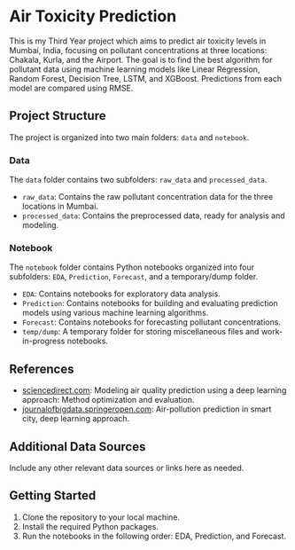 # Air Toxicity Prediction

This is my Third Year project which aims to predict air toxicity levels in Mumbai, India, focusing on pollutant concentrations at three locations: Chakala, Kurla, and the Airport. The goal is to find the best algorithm for pollutant data using machine learning models like Linear Regression, Random Forest, Decision Tree, LSTM, and XGBoost. Predictions from each model are compared using RMSE.

## Project Structure

The project is organized into two main folders: `data` and `notebook`.

### Data

The `data` folder contains two subfolders: `raw_data` and `processed_data`.

- `raw_data`: Contains the raw pollutant concentration data for the three locations in Mumbai.
- `processed_data`: Contains the preprocessed data, ready for analysis and modeling.

### Notebook

The `notebook` folder contains Python notebooks organized into four subfolders: `EDA`, `Prediction`, `Forecast`, and a temporary/dump folder.

- `EDA`: Contains notebooks for exploratory data analysis.
- `Prediction`: Contains notebooks for building and evaluating prediction models using various machine learning algorithms.
- `Forecast`: Contains notebooks for forecasting pollutant concentrations.
- `temp/dump`: A temporary folder for storing miscellaneous files and work-in-progress notebooks.

## References


- [sciencedirect.com](https://www.sciencedirect.com/science/article/abs/pii/S0959652622042287): Modeling air quality prediction using a deep learning approach: Method optimization and evaluation.
- [journalofbigdata.springeropen.com](https://journalofbigdata.springeropen.com/articles/10.1186/s40537-021-00548-1): Air-pollution prediction in smart city, deep learning approach.

## Additional Data Sources

Include any other relevant data sources or links here as needed.

## Getting Started

1. Clone the repository to your local machine.
2. Install the required Python packages.
3. Run the notebooks in the following order: EDA, Prediction, and Forecast.

<!-- ## Contributing

Add guidelines for contributing to the project, if applicable.

## License

Include any licensing information, if applicable.

## Acknowledgements

Include any acknowledgements or credits, if applicable. -->
